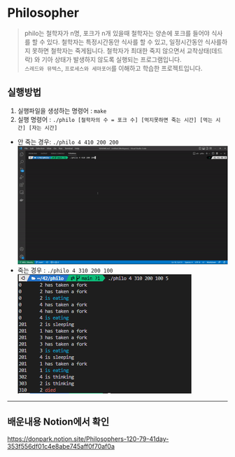 # Philosopher

> philo는 철학자가 n명, 포크가 n개 있을때 철학자는 양손에 포크를 들어야 식사를 할 수 있다.
철학자는 특정시간동안 식사를 할 수 있고, 일정시간동안 식사를하지 못하면 철학자는 죽게됩니다.
철학자가 최대한 죽지 않으면서 교착상태(데드락) 와 기아 상태가 발생하지 않도록 실행되는 프로그램입니다.  
`스레드와 뮤텍스`, `프로세스와 세마포어`를 이해하고 학습한 프로젝트입니다.

## 실행방법
1. 실행파일을 생성하는 명령어 : `make`
2. 실행 명령어 : `./philo [철학자의 수 = 포크 수] [먹지못하면 죽는 시간] [먹는 시간] [자는 시간]`
- 안 죽는 경우: `./philo 4 410 200 200`  
    ![](readme-image/success.gif)
- 죽는 경우 : `./philo 4 310 200 100`  
    ![](readme-image/died.png)
    
---
## 배운내용 Notion에서 확인
https://donpark.notion.site/Philosophers-120-79-41day-353f556df01c4e8abe745aff0f70af0a
